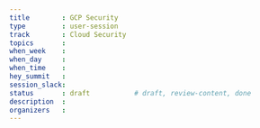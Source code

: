 ```yaml
---
title        : GCP Security
type         : user-session
track        : Cloud Security
topics       : 
when_week    : 
when_day     : 
when_time    :
hey_summit   : 
session_slack:
status       : draft           # draft, review-content, done
description  : 
organizers   : 
---
```




